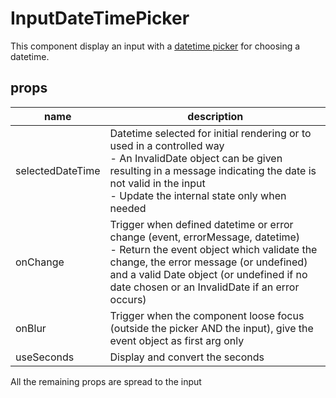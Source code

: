 # InputDateTimePicker

This component display an input with a [datetime picker](../DateTimePicker/DateTimePicker.md) for choosing a datetime.

## props

| name | description |
|------|-------------|
| selectedDateTime | Datetime selected for initial rendering or to used in a controlled way<br/>- An InvalidDate object can be given resulting in a message indicating the date is not valid in the input<br/>- Update the internal state only when needed |
| onChange         | Trigger when defined datetime or error change (event, errorMessage, datetime)<br/>- Return the event object which validate the change, the error message (or undefined) and a valid Date object (or undefined if no date chosen or an InvalidDate if an error occurs) |
| onBlur           | Trigger when the component loose focus (outside the picker AND the input), give the event object as first arg only<br/> |
| useSeconds       | Display and convert the seconds |

All the remaining props are spread to the input
